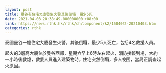 ```yaml
---
layout: post
title: 曼谷有住宅大廈發生火警其後倒塌　最少5死
date: 2021-04-03 20:38:49.000000000 +08:00
link: https://news.rthk.hk/rthk/ch/component/k2/1584092-20210403.htm
categories: rthk
---
```


泰國曼谷一幢住宅大廈發生火警，其後倒塌，最少5人死亡，包括4名救援人員。

起火的3層高大廈位於曼谷西部，星期六早上6時左右起火，消防接報到場，大約一小時後救熄，救援人員進入建築物時，住宅突然倒塌，多人被困，當局正調查起火原因。
